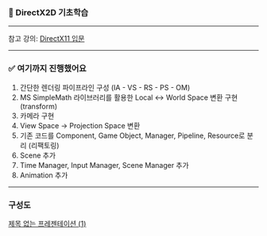 ### 🌱 DirectX2D 기초학습
-----
참고 강의: [DirectX11 입문](https://www.inflearn.com/course/lecture?courseSlug=directx11-%EA%B2%8C%EC%9E%84%EA%B0%9C%EB%B0%9C-%EB%8F%84%EC%95%BD%EB%B0%98&unitId=148641&tab=curriculum)

-----
### ✅ 여기까지 진행했어요
1. 간단한 렌더링 파이프라인 구성 (IA - VS - RS - PS - OM)
2. MS SimpleMath 라이브러리를 활용한 Local <-> World Space 변환 구현 (transform)
3. 카메라 구현
4. View Space -> Projection Space 변환
5. 기존 코드를 Component, Game Object, Manager, Pipeline, Resource로 분리 (리팩토링)
6. Scene 추가
7. Time Manager, Input Manager, Scene Manager 추가
8. Animation 추가

-----
### 구성도
[제목 없는 프레젠테이션 (1)](https://github.com/mng990/DirectX11/assets/62287856/31d0246c-af0c-44f0-b386-d12a83b46a3a)
